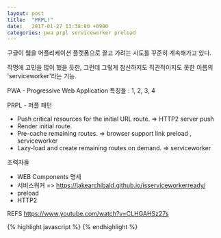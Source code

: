 ```yaml
---
layout: post
title:  "PRPL!"
date:   2017-01-27 13:38:00 +0900
categories: pwa prpl serviceworker preload
---
```


구글이 웹을 어플리케이션 플랫폼으로 끌고 가려는 시도를 꾸준히 계속해가고 있다.

작명에 고민을 많이 했을 듯한, 그런데 그렇게 참신하지도 직관적이지도 못한 이름의 'serviceworker'라는 기능.


PWA - Progressive Web Application
특징들 : 1, 2, 3, 4

PRPL - 퍼플 패턴
- Push critical resources for the initial URL route. => HTTP2 server push
- Render initial route.
- Pre-cache remaining routes. => browser support link preload <link rel="preload">, serviceworker
- Lazy-load and create remaining routes on demand. => serviceworker

조력자들
* WEB Components 명세
* 서비스워커
 => https://jakearchibald.github.io/isserviceworkerready/
* preload
* HTTP2

REFS
https://www.youtube.com/watch?v=CLHGAHSz27s

{% highlight javascript %}
{% endhighlight %}
